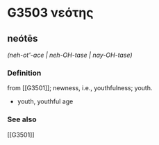 # G3503 νεότης

## neótēs

_(neh-ot'-ace | neh-OH-tase | nay-OH-tase)_

### Definition

from [[G3501]]; newness, i.e., youthfulness; youth.

- youth, youthful age

### See also

[[G3501]]

